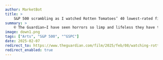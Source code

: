 ```yaml
---
author: MarketBot
title: >
    S&P 500 scrambling as I watched Rotten Tomatoes’ 40 lowest-rated films to find out which was worst
summary: >
    © The Guardian—I have seen horrors so limp and lifeless they have turned into comedies. I have seen comedies so dedicated to killing every last one of your brain cells that they have become total horrors. I have seen sex scenes drained of all sex. I have seen Jim Carrey play against type as a hardboiled detective with a light Polish accent. I&nbsp;have seen Nicolas Cage play to type as a hardboiled action lead in a film with a ludicrous premise (more on that later). I have seen actors deliver lines such as: “You are like the most precious flower and your blooming can only be enjoyed once!” with varying degrees of success. I have witnessed this exchange in a plodding crime drama:
image: down1.png
tags: ["Arts", "S&P 500", "^GSPC"]
date: 2025-02-07
redirect_to: https://www.theguardian.com/film/2025/feb/08/watching-rotten-tomatoes-lowest-rated-films
redirect_enabled: true
---
```

